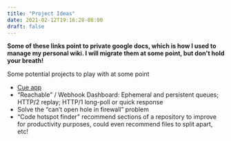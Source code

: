 ```yaml
---
title: "Project Ideas"
date: 2021-02-12T19:16:28-08:00
draft: false
---
```


**Some of these links point to private google docs, which is how I used to manage my personal wiki. I will migrate them at some point, but don't hold your breath!**

Some potential projects to play with at some point

* [Cue app](https://docs.google.com/document/d/1u29S86j_OoeHZZyY8ZVh8uqAev-5NWUdTSc2WtXKTJg/edit#)
* “Reachable” / Webhook Dashboard: Ephemeral and persistent queues; HTTP/2 replay; HTTP/1 long-poll or quick response
* Solve the “can’t open hole in firewall” problem
* “Code hotspot finder” recommend sections of a repository to improve for productivity purposes, could even recommend files to split apart, etc!
